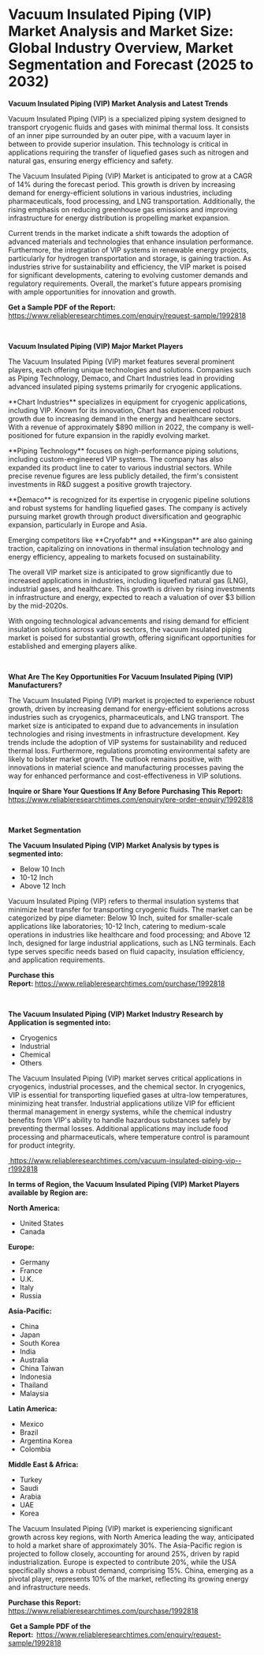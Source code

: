 <p><h1>Vacuum Insulated Piping (VIP) Market Analysis and Market Size: Global Industry Overview, Market Segmentation and Forecast (2025 to 2032)</h1></p><p><strong>Vacuum Insulated Piping (VIP) Market Analysis and Latest Trends</strong></p>
<p><p>Vacuum Insulated Piping (VIP) is a specialized piping system designed to transport cryogenic fluids and gases with minimal thermal loss. It consists of an inner pipe surrounded by an outer pipe, with a vacuum layer in between to provide superior insulation. This technology is critical in applications requiring the transfer of liquefied gases such as nitrogen and natural gas, ensuring energy efficiency and safety.</p><p>The Vacuum Insulated Piping (VIP) Market is anticipated to grow at a CAGR of 14% during the forecast period. This growth is driven by increasing demand for energy-efficient solutions in various industries, including pharmaceuticals, food processing, and LNG transportation. Additionally, the rising emphasis on reducing greenhouse gas emissions and improving infrastructure for energy distribution is propelling market expansion. </p><p>Current trends in the market indicate a shift towards the adoption of advanced materials and technologies that enhance insulation performance. Furthermore, the integration of VIP systems in renewable energy projects, particularly for hydrogen transportation and storage, is gaining traction. As industries strive for sustainability and efficiency, the VIP market is poised for significant developments, catering to evolving customer demands and regulatory requirements. Overall, the market's future appears promising with ample opportunities for innovation and growth.</p></p>
<p><strong>Get a Sample PDF of the Report:&nbsp;</strong> <a href="https://www.reliableresearchtimes.com/enquiry/request-sample/1992818?utm_campaign=3216&utm_medium=2&utm_source=Github&utm_content=ia&utm_term=12042025&utm_id=vacuum-insulated-piping-vip">https://www.reliableresearchtimes.com/enquiry/request-sample/1992818</a></p>
<p>&nbsp;</p>
<p><strong>Vacuum Insulated Piping (VIP) Major Market Players</strong></p>
<p><p>The Vacuum Insulated Piping (VIP) market features several prominent players, each offering unique technologies and solutions. Companies such as Piping Technology, Demaco, and Chart Industries lead in providing advanced insulated piping systems primarily for cryogenic applications.</p><p>**Chart Industries** specializes in equipment for cryogenic applications, including VIP. Known for its innovation, Chart has experienced robust growth due to increasing demand in the energy and healthcare sectors. With a revenue of approximately $890 million in 2022, the company is well-positioned for future expansion in the rapidly evolving market.</p><p>**Piping Technology** focuses on high-performance piping solutions, including custom-engineered VIP systems. The company has also expanded its product line to cater to various industrial sectors. While precise revenue figures are less publicly detailed, the firm's consistent investments in R&D suggest a positive growth trajectory.</p><p>**Demaco** is recognized for its expertise in cryogenic pipeline solutions and robust systems for handling liquefied gases. The company is actively pursuing market growth through product diversification and geographic expansion, particularly in Europe and Asia.</p><p>Emerging competitors like **Cryofab** and **Kingspan** are also gaining traction, capitalizing on innovations in thermal insulation technology and energy efficiency, appealing to markets focused on sustainability.</p><p>The overall VIP market size is anticipated to grow significantly due to increased applications in industries, including liquefied natural gas (LNG), industrial gases, and healthcare. This growth is driven by rising investments in infrastructure and energy, expected to reach a valuation of over $3 billion by the mid-2020s.</p><p>With ongoing technological advancements and rising demand for efficient insulation solutions across various sectors, the vacuum insulated piping market is poised for substantial growth, offering significant opportunities for established and emerging players alike.</p></p>
<p>&nbsp;</p>
<p><strong>What Are The Key Opportunities For Vacuum Insulated Piping (VIP) Manufacturers?</strong></p>
<p><p>The Vacuum Insulated Piping (VIP) market is projected to experience robust growth, driven by increasing demand for energy-efficient solutions across industries such as cryogenics, pharmaceuticals, and LNG transport. The market size is anticipated to expand due to advancements in insulation technologies and rising investments in infrastructure development. Key trends include the adoption of VIP systems for sustainability and reduced thermal loss. Furthermore, regulations promoting environmental safety are likely to bolster market growth. The outlook remains positive, with innovations in material science and manufacturing processes paving the way for enhanced performance and cost-effectiveness in VIP solutions.</p></p>
<p><strong>Inquire or Share Your Questions If Any Before Purchasing This Report:</strong> <a href="https://www.reliableresearchtimes.com/enquiry/pre-order-enquiry/1992818?utm_campaign=3216&utm_medium=2&utm_source=Github&utm_content=ia&utm_term=12042025&utm_id=vacuum-insulated-piping-vip">https://www.reliableresearchtimes.com/enquiry/pre-order-enquiry/1992818</a></p>
<p>&nbsp;</p>
<p><strong>Market Segmentation</strong></p>
<p><strong>The Vacuum Insulated Piping (VIP) Market Analysis by types is segmented into:</strong></p>
<p><ul><li>Below 10 Inch</li><li>10-12 Inch</li><li>Above 12 Inch</li></ul></p>
<p><p>Vacuum Insulated Piping (VIP) refers to thermal insulation systems that minimize heat transfer for transporting cryogenic fluids. The market can be categorized by pipe diameter: Below 10 Inch, suited for smaller-scale applications like laboratories; 10-12 Inch, catering to medium-scale operations in industries like healthcare and food processing; and Above 12 Inch, designed for large industrial applications, such as LNG terminals. Each type serves specific needs based on fluid capacity, insulation efficiency, and application requirements.</p></p>
<p><strong>Purchase this Report:&nbsp;</strong><a href="https://www.reliableresearchtimes.com/purchase/1992818?utm_campaign=3216&utm_medium=2&utm_source=Github&utm_content=ia&utm_term=12042025&utm_id=vacuum-insulated-piping-vip">https://www.reliableresearchtimes.com/purchase/1992818</a></p>
<p>&nbsp;</p>
<p><strong>The Vacuum Insulated Piping (VIP) Market Industry Research by Application is segmented into:</strong></p>
<p><ul><li>Cryogenics</li><li>Industrial</li><li>Chemical</li><li>Others</li></ul></p>
<p><p>The Vacuum Insulated Piping (VIP) market serves critical applications in cryogenics, industrial processes, and the chemical sector. In cryogenics, VIP is essential for transporting liquefied gases at ultra-low temperatures, minimizing heat transfer. Industrial applications utilize VIP for efficient thermal management in energy systems, while the chemical industry benefits from VIP's ability to handle hazardous substances safely by preventing thermal losses. Additional applications may include food processing and pharmaceuticals, where temperature control is paramount for product integrity.</p></p>
<p><a href="https://www.reliableresearchtimes.com/vacuum-insulated-piping-vip--r1992818?utm_campaign=3216&utm_medium=2&utm_source=Github&utm_content=ia&utm_term=12042025&utm_id=vacuum-insulated-piping-vip">&nbsp;https://www.reliableresearchtimes.com/vacuum-insulated-piping-vip--r1992818</a></p>
<p><strong>In terms of Region, the Vacuum Insulated Piping (VIP) Market Players available by Region are:</strong></p>
<p>
    <p> <strong> North America: </strong>
        <ul>
            <li>United States</li>
            <li>Canada</li>
        </ul>
        </p> 
    <p> <strong> Europe: </strong>
        <ul>
            <li>Germany</li>
            <li>France</li>
            <li>U.K.</li>
            <li>Italy</li>
            <li>Russia</li>
        </ul>
        </p> 
    <p> <strong> Asia-Pacific: </strong>
        <ul>
            <li>China</li>
            <li>Japan</li>
            <li>South Korea</li>
            <li>India</li>
            <li>Australia</li>
            <li>China Taiwan</li>
            <li>Indonesia</li>
            <li>Thailand</li>
            <li>Malaysia</li>
        </ul>
        </p> 
    <p> <strong> Latin America: </strong>
        <ul>
            <li>Mexico</li>
            <li>Brazil</li>
            <li>Argentina Korea</li>
            <li>Colombia</li>
        </ul>
        </p> 
    <p> <strong> Middle East & Africa: </strong>
        <ul>
            <li>Turkey</li>
            <li>Saudi</li>
            <li>Arabia</li>
            <li>UAE</li>
            <li>Korea</li>
        </ul>
    </p>
    </p>
<p><p>The Vacuum Insulated Piping (VIP) market is experiencing significant growth across key regions, with North America leading the way, anticipated to hold a market share of approximately 30%. The Asia-Pacific region is projected to follow closely, accounting for around 25%, driven by rapid industrialization. Europe is expected to contribute 20%, while the USA specifically shows a robust demand, comprising 15%. China, emerging as a pivotal player, represents 10% of the market, reflecting its growing energy and infrastructure needs.</p></p>
<p><strong>Purchase this Report: </strong><a href="https://www.reliableresearchtimes.com/purchase/1992818?utm_campaign=3216&utm_medium=2&utm_source=Github&utm_content=ia&utm_term=12042025&utm_id=vacuum-insulated-piping-vip">https://www.reliableresearchtimes.com/purchase/1992818</a></p>
<p>&nbsp;<strong>Get a Sample PDF of the Report:&nbsp;&nbsp;</strong><a href="https://www.reliableresearchtimes.com/enquiry/request-sample/1992818?utm_campaign=3216&utm_medium=2&utm_source=Github&utm_content=ia&utm_term=12042025&utm_id=vacuum-insulated-piping-vip">https://www.reliableresearchtimes.com/enquiry/request-sample/1992818</a></p>
<p><strong></strong></p>
<p><p></p><p></p><p></p></p>